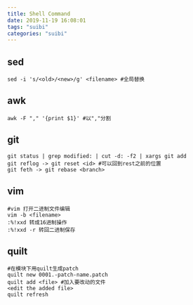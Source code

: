 ```yaml
---
title: Shell Command
date: 2019-11-19 16:08:01
tags: "suibi"
categories: "suibi"
---
```


## sed
```shell
sed -i 's/<old>/<new>/g' <filename> #全局替换
```
## awk
```shell
awk -F "," '{print $1}' #以","分割

```
## git
```shell
git status | grep modified: | cut -d: -f2 | xargs git add
git reflog -> git reset <id> #可以回到rest之前的位置
git feth -> git rebase <branch>
```
## vim
```shell
#vim 打开二进制文件编辑
vim -b <filename>
:%!xxd 转成16进制操作
:%!xxd -r 转回二进制保存

```
## quilt
```shell
#在模块下用quilt生成patch
quilt new 0001.-patch-name.patch
quilt add <file> #加入要改动的文件
<edit the added file>
quilt refresh
```

